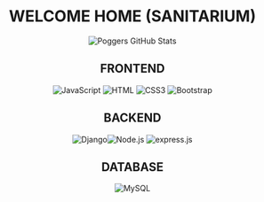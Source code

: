 <div align="center">
<h1>WELCOME HOME (SANITARIUM)</h1>
  <img src="https://github-readme-stats.vercel.app/api?username=nokixty&show_icons=true&theme=radical&title_color=bdf&icon_color=8af&text_color=ddd&bg_color=000&border_color=000)](https://github.com/nokixty)" alt="Poggers GitHub Stats">

## FRONTEND
![JavaScript](https://img.shields.io/badge/-JavaScript-000?style=for-the-badge&logo=javascript&logoColor) ![HTML](https://img.shields.io/badge/-HTML5-000?style=for-the-badge&logo=html5&logoColor)  ![CSS3](https://img.shields.io/badge/-CSS3-000?style=for-the-badge&logo=css3&logoColor=blue) ![Bootstrap](https://img.shields.io/badge/-Bootstrap-000?style=for-the-badge&logo=bootstrap&logoColor)

## BACKEND
![Django](https://img.shields.io/badge/-Django-000?style=for-the-badge&logo=Django&logoColor=green)![Node.js](https://img.shields.io/badge/-Node.js-000?style=for-the-badge&logo=node.js&logoColor) ![express.js](https://img.shields.io/badge/-express.js-000?style=for-the-badge&logo=express&logoColor) 

## DATABASE
![MySQL](https://img.shields.io/badge/-MySQL-000?style=for-the-badge&logo=mysql&logoColor)
</div>
